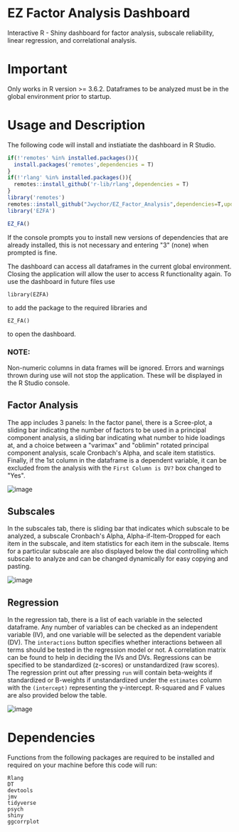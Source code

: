 # EZ Factor Analysis Dashboard
Interactive R - Shiny dashboard for factor analysis, subscale reliability, linear regression, and correlational analysis.

# Important
Only works in R version >= 3.6.2.
Dataframes to be analyzed must be in the global environment prior to startup.

# Usage and Description
The following code will install and instiatiate the dashboard in R Studio. 
```R
if(!'remotes' %in% installed.packages()){
  install.packages('remotes',dependencies = T)
}
if(!'rlang' %in% installed.packages()){
  remotes::install_github('r-lib/rlang',dependencies = T)
}
library('remotes')
remotes::install_github("Jwychor/EZ_Factor_Analysis",dependencies=T,update = "ask")
library('EZFA')

EZ_FA()
```
If the console prompts you to install new versions of dependencies that are already installed, this is not necessary and entering "3" (none) when prompted is fine.

The dashboard can access all dataframes in the current global environment. Closing the application will allow the user to access R functionality again. To use the dashboard in future files use 
```
library(EZFA)

``` 
to add the package to the required libraries and
```
EZ_FA()
````
to open the dashboard.

### NOTE: 
Non-numeric columns in data frames will be ignored. Errors and warnings thrown during use will not stop the application. These will be displayed in the R Studio console.

## Factor Analysis
The app includes 3 panels: In the factor panel, there is a Scree-plot, a sliding bar indicating the number of factors to be used in a principal component analysis, a sliding bar indicating what number to hide loadings at, and a choice between a "varimax" and "oblimin" rotated principal component analysis, scale Cronbach's Alpha, and scale item statistics. Finally, if the 1st column in the dataframe is a dependent variable, it can be excluded from the analysis with the ```First Column is DV?``` box changed to "Yes".

![image](https://github.com/Jwychor/EZ_Factor_Analysis/blob/master/Images/EZ_FA%20Page%201.JPG)

## Subscales
In the subscales tab, there is sliding bar that indicates which subscale to be analyzed, a subscale Cronbach's Alpha, Alpha-if-Item-Dropped for each item in the subscale, and item statistics for each item in the subscale. Items for a particular subscale are also displayed below the dial controlling which subscale to analyze and can be changed dynamically for easy copying and pasting.

![image](https://github.com/Jwychor/EZ_Factor_Analysis/blob/master/Images/EZ_FA%20Page%202.JPG)

## Regression
In the regression tab, there is a list of each variable in the selected dataframe. Any number of variables can be checked as an independent variable (IV), and one variable will be selected as the dependent variable (DV). The ```interactions``` button specifies whether interactions between all terms should be tested in the regression model or not. A correlation matrix can be found to help in deciding the IVs and DVs. Regressions can be specified to be standardized (z-scores) or unstandardized (raw scores). The regression print out after pressing ```run``` will contain beta-weights if standardized or B-weights if unstandardized under the ```estimates``` column with the ```(intercept)``` representing the y-intercept. R-squared and F values are also provided below the table.

![image](https://github.com/Jwychor/EZ_Factor_Analysis/blob/master/Images/EZ_FA%20Page%203.JPG)

# Dependencies
Functions from the following packages are required to be installed and required on your machine before this code will run:
```
Rlang
DT
devtools
jmv
tidyverse
psych
shiny
ggcorrplot

```
